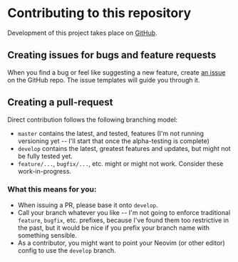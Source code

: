 # Contributing to this repository

Development of this project takes place on [GitHub].

## Creating issues for bugs and feature requests

When you find a bug or feel like suggesting a new feature, create
[an issue][issues] on the GitHub repo.  The issue templates will
guide you through it.

## Creating a pull-request

Direct contribution follows the following branching model:

- `master` contains the latest, and tested, features (I'm not running
  versioning yet -- I'll start that once the alpha-testing is complete)
- `develop` contains the latest, greatest features and updates, but might not
  be fully tested yet.
- `feature/...`, `bugfix/...`, etc. might or might not work.  Consider these
  work-in-progress.

### What this means for you:

- When issuing a PR, please base it onto `develop`.
- Call your branch whatever you like -- I'm not going to enforce traditional
  `feature`, `bugfix`, etc. prefixes, because I've found them too restrictive
  in the past, but it would be nice if you prefix your branch name with
  something sensible.
- As a contributor, you might want to point your Neovim (or other editor)
  config to use the `develop` branch.

[GitHub]: https://github.com/jpt13653903/tree-sitter-vhdl
[issues]: https://github.com/jpt13653903/tree-sitter-vhdl/issues

